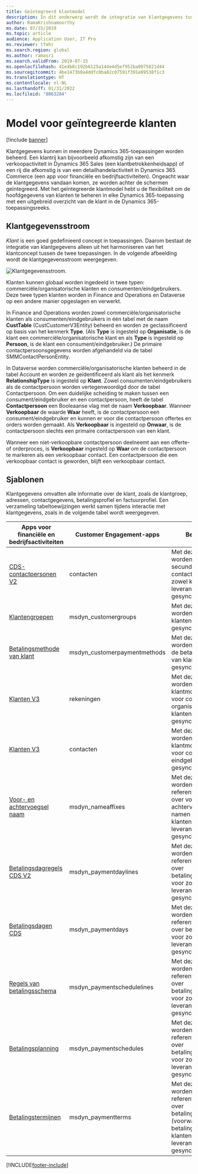 ```yaml
---
title: Geïntegreerd klantmodel
description: In dit onderwerp wordt de integratie van klantgegevens tussen Finance and Operations en Dataverse beschreven.
author: RamaKrishnamoorthy
ms.date: 07/15/2019
ms.topic: article
audience: Application User, IT Pro
ms.reviewer: tfehr
ms.search.region: global
ms.author: ramasri
ms.search.validFrom: 2019-07-15
ms.openlocfilehash: 41e4b6c192b6125a144e4d5ef952ba0975821d44
ms.sourcegitcommit: 4be1473b0a4ddfc0ba82c07591f391e89538f1c3
ms.translationtype: HT
ms.contentlocale: nl-NL
ms.lasthandoff: 01/31/2022
ms.locfileid: "8063284"
---
```

# <a name="integrated-customer-master"></a>Model voor geïntegreerde klanten

[!include [banner](../../includes/banner.md)]



Klantgegevens kunnen in meerdere Dynamics 365-toepassingen worden beheerd. Een klantrij kan bijvoorbeeld afkomstig zijn van een verkoopactiviteit in Dynamics 365 Sales (een klantbetrokkenheidsapp) of een rij die afkomstig is van een detailhandelactiviteit in Dynamics 365 Commerce (een app voor financiële en bedrijfsactiviteiten). Ongeacht waar de klantgegevens vandaan komen, ze worden achter de schermen geïntegreerd. Met het geïntegreerde klantmodel hebt u de flexibiliteit om de hoofdgegevens van klanten te beheren in elke Dynamics 365-toepassing met een uitgebreid overzicht van de klant in de Dynamics 365-toepassingsreeks.

## <a name="customer-data-flow"></a>Klantgegevensstroom

*Klant* is een goed gedefinieerd concept in toepassingen. Daarom bestaat de integratie van klantgegevens alleen uit het harmoniseren van het klantconcept tussen de twee toepassingen. In de volgende afbeelding wordt de klantgegevensstroom weergegeven.

![Klantgegevensstroom.](media/dual-write-customer-data-flow.png)

Klanten kunnen globaal worden ingedeeld in twee typen: commerciële/organisatorische klanten en consumenten/eindgebruikers. Deze twee typen klanten worden in Finance and Operations en Dataverse op een andere manier opgeslagen en verwerkt.

In Finance and Operations worden zowel commerciële/organisatorische klanten als consumenten/eindgebruikers in één tabel met de naam **CustTable** (CustCustomerV3Entity) beheerd en worden ze geclassificeerd op basis van het kenmerk **Type**. (Als **Type** is ingesteld op **Organisatie**, is de klant een commerciële/organisatorische klant en als **Type** is ingesteld op **Persoon**, is de klant een consument/eindgebruiker.) De primaire contactpersoonsgegevens worden afgehandeld via de tabel SMMContactPersonEntity.

In Dataverse worden commerciële/organisatorische klanten beheerd in de tabel Account en worden ze geïdentificeerd als klant als het kenmerk **RelationshipType** is ingesteld op **Klant**. Zowel consumenten/eindgebruikers als de contactpersoon worden vertegenwoordigd door de tabel Contactpersoon. Om een duidelijke scheiding te maken tussen een consument/eindgebruiker en een contactpersoon, heeft de tabel **Contactpersoon** een Booleaanse vlag met de naam **Verkoopbaar**. Wanneer **Verkoopbaar** de waarde **Waar** heeft, is de contactpersoon een consument/eindgebruiker en kunnen er voor die contactpersoon offertes en orders worden gemaakt. Als **Verkoopbaar** is ingesteld op **Onwaar**, is de contactpersoon slechts een primaire contactpersoon van een klant.

Wanneer een niet-verkoopbare contactpersoon deelneemt aan een offerte- of orderproces, is **Verkoopbaar** ingesteld op **Waar** om de contactpersoon te markeren als een verkoopbaar contact. Een contactpersoon die een verkoopbaar contact is geworden, blijft een verkoopbaar contact.

## <a name="templates"></a>Sjablonen

Klantgegevens omvatten alle informatie over de klant, zoals de klantgroep, adressen, contactgegevens, betalingsprofiel en factuurprofiel. Een verzameling tabeltoewijzingen werkt samen tijdens interactie met klantgegevens, zoals in de volgende tabel wordt weergegeven.

Apps voor financiële en bedrijfsactiviteiten | Customer Engagement-apps         | Beschrijving
----------------------------|---------------------------------|------------
[CDS-contactpersonen V2](mapping-reference.md#115) | contacten | Met deze sjabloon worden alle primaire, secundaire en tertiaire contactgegevens voor zowel klanten als leveranciers gesynchroniseerd.
[Klantengroepen](mapping-reference.md#126) | msdyn_customergroups | Met deze sjabloon worden klantengroepgegevens gesynchroniseerd.
[Betalingsmethode van klant](mapping-reference.md#127) | msdyn_customerpaymentmethods | Met deze sjabloon worden gegevens over de betalingsmethoden van klanten gesynchroniseerd.
[Klanten V3](mapping-reference.md#101) | rekeningen | Met deze sjabloon worden klantmodelgegevens voor commerciële en organisatorische klanten gesynchroniseerd.
[Klanten V3](mapping-reference.md#116) | contacten | Met deze sjabloon worden klantmodelgegevens voor consumenten en eindgebruikers gesynchroniseerd.
[Voor- en achtervoegsel naam](mapping-reference.md#155) | msdyn_nameaffixes | Met deze sjabloon worden referentiegegevens over voor- en achtervoegsels van namen voor zowel klanten als leveranciers gesynchroniseerd.
[Betalingsdagregels CDS V2](mapping-reference.md#157) | msdyn_paymentdaylines | Met deze sjabloon worden referentiegegevens over betalingsdagregels voor zowel klanten als leveranciers gesynchroniseerd.
[Betalingsdagen CDS](mapping-reference.md#158) | msdyn_paymentdays | Met deze sjabloon worden referentiegegevens over betalingsdagen voor zowel klanten als leveranciers gesynchroniseerd.
[Regels van betalingsschema](mapping-reference.md#159) | msdyn_paymentschedulelines | Met deze sjabloon worden referentiegegevens over betalingsschemaregels voor zowel klanten als leveranciers gesynchroniseerd.
[Betalingsplanning](mapping-reference.md#160) | msdyn_paymentschedules | Met deze sjabloon worden referentiegegevens over betalingsschema's voor zowel klanten als leveranciers gesynchroniseerd.
[Betalingstermijnen](mapping-reference.md#161) | msdyn_paymentterms | Met deze sjabloon worden referentiegegevens over betalingsvoorwaarden (voorwaarden voor betaling) voor zowel klanten als leveranciers gesynchroniseerd.

[!INCLUDE[footer-include](../../../../includes/footer-banner.md)]
